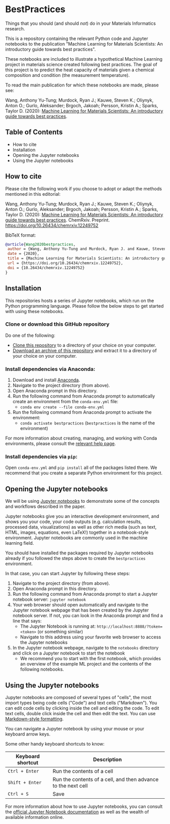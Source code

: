 # BestPractices

Things that you should (and should *not*) do in your Materials Informatics research.

This is a repository containing the relevant Python code and Jupyter notebooks to the publication "Machine Learning for Materials Scientists: An introductory guide towards best practices".

These notebooks are included to illustrate a hypothetical Machine Learning project in materials science created following best practices.
The goal of this project is to predict the heat capacity of materials given a chemical composition and condition (the measurement temperature).

To read the main publication for which these notebooks are made, please see:

Wang, Anthony Yu-Tung; Murdock, Ryan J.; Kauwe, Steven K.; Oliynyk, Anton O.; Gurlo, Aleksander; Brgoch, Jakoah; Persson, Kristin A.; Sparks, Taylor D. (2020): [Machine Learning for Materials Scientists: An introductory guide towards best practices](https://doi.org/10.26434/chemrxiv.12249752).


## Table of Contents
* How to cite
* Installation
* Opening the Jupyter notebooks
* Using the Jupyter notebooks



## How to cite
Please cite the following work if you choose to adopt or adapt the methods mentioned in this editorial:

Wang, Anthony Yu-Tung; Murdock, Ryan J.; Kauwe, Steven K.; Oliynyk, Anton O.; Gurlo, Aleksander; Brgoch, Jakoah; Persson, Kristin A.; Sparks, Taylor D. (2020): [Machine Learning for Materials Scientists: An introductory guide towards best practices](https://doi.org/10.26434/chemrxiv.12249752). ChemRxiv. Preprint. https://doi.org/10.26434/chemrxiv.12249752

BibTeX format:
```bibtex
@article{Wang2020bestpractices,
 author = {Wang, Anthony Yu-Tung and Murdock, Ryan J. and Kauwe, Steven K. and Oliynyk, Anton O. and Gurlo, Aleksander and Brgoch, Jakoah and Persson, Kristin A. and Sparks, Taylor D.},
 date = {2020},
 title = {Machine Learning for Materials Scientists: An introductory guide towards best practices},
 url = {https://doi.org/10.26434/chemrxiv.12249752},
 doi = {10.26434/chemrxiv.12249752}
}
```



## Installation
This repositories hosts a series of Jupyter notebooks, which run on the Python programming language.
Please follow the below steps to get started with using these notebooks.


### Clone or download this GitHub repository
Do one of the following:

* [Clone this repository](https://github.com/anthony-wang/BestPractices.git) to a directory of your choice on your computer.
* [Download an archive of this repository](https://github.com/anthony-wang/BestPractices/archive/master.zip) and extract it to a directory of your choice on your computer.


### Install dependencies via Anaconda:
1. Download and install [Anaconda](https://conda.io/docs/index.html).
1. Navigate to the project directory (from above).
1. Open Anaconda prompt in this directory.
1. Run the following command from Anaconda prompt to automatically create an environment from the `conda-env.yml` file:
    - `conda env create --file conda-env.yml`
1. Run the following command from Anaconda prompt to activate the environment:
    - `conda activate bestpractices` (`bestpractices` is the name of the environment)

For more information about creating, managing, and working with Conda environments, please consult the [relevant help page](https://conda.io/docs/user-guide/tasks/manage-environments.html).


### Install dependencies via `pip`:
Open `conda-env.yml` and `pip install` all of the packages listed there.
We recommend that you create a separate Python environment for this project.



## Opening the Jupyter notebooks
We will be using [Jupyter notebooks](https://jupyter.org/) to demonstrate some of the concepts and workflows described in the paper.

Jupyter notebooks give you an interactive development environment, and shows you your code, your code outputs (e.g. calculation results, processed data, visualizations) as well as other rich media (such as text, HTML, images, equations, even LaTeX!) together in a notebook-style environment. Jupyter notebooks are commonly used in the machine learning field.

You should have installed the packages required by Jupyter notebooks already if you followed the steps above to create the `bestpractices` environment.

In that case, you can start Jupyter by following these steps:
1. Navigate to the project directory (from above).
1. Open Anaconda prompt in this directory.
1. Run the following command from Anaconda prompt to start a Jupyter notebook server: `jupyter notebook`
1. Your web browser should open automatically and navigate to the Jupyter notebook webpage that has been created by the Jupyter notebook server. If not, you can look in the Anaconda prompt and find a line that says:
	- The Jupyter Notebook is running at: ```http://localhost:8888/?token=<token>``` (or something similar)
	- Navigate to this address using your favorite web browser to access the Jupyter notebooks
1. In the Jupyter notebook webpage, navigate to the `notebooks` directory and click on a Jupyter notebook to start the notebook
	- We recommend you to start with the first notebook, which provides an overview of the example ML project and the contents of the following notebooks.



## Using the Jupyter notebooks
Jupyter notebooks are composed of several types of "cells", the most import types being code cells ("Code") and text cells ("Markdown").
You can edit code cells by clicking inside the cell and editing the code.
To edit text cells, double click inside the cell and then edit the text. You can use [Markdown-style formatting](https://jupyter-notebook.readthedocs.io/en/stable/examples/Notebook/Working%20With%20Markdown%20Cells.html?highlight=markdown).

You can navigate a Jupyter notebook by using your mouse or your keyboard arrow keys.

Some other handy keyboard shortcuts to know:

| Keyboard shortcut | Description |
| --- | --- |
| `Ctrl + Enter` | Run the contents of a cell |
| `Shift + Enter` | Run the contents of a cell, and then advance to the next cell |
| `Ctrl + S` | Save |

For more information about how to use Jupyter notebooks, you can consult the [official Jupyter Notebook documentation](https://jupyter-notebook.readthedocs.io/en/stable/notebook.html) as well as the wealth of available information online.
